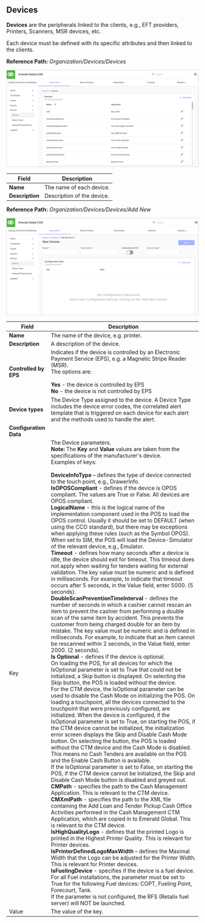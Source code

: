 ## Devices

**Devices** are the peripherals linked to the clients, e.g., EFT providers, Printers, Scanners, MSR devices, etc.

Each device must be defined with its specific attributes and then linked to the clients.

**Reference Path:** *Organization/Devices/Devices*

![Devices Screen](/Images/DevicesScreen.png)

|**Field**|**Description**|
|---------|----------|
|**Name**|The name of each device.|
|**Description**|Description of the device.|

**Reference Path:** *Organization/Devices/Devices/Add New*

![Devices Form](/Images/DevicesForm.png)

|**Field**|**Description**|
|---------|----------|
|**Name**|The name of the device, e.g. printer.|
|**Description**|A description of the device.|
|**Controlled by EPS**|Indicates if the device is controlled by an Electronic Payment Service (EPS), e.g. a Magnetic Stripe Reader (MSR).<BR>The options are:<BR><BR>**Yes** - the device is controlled by EPS<BR>**No** - the device is not controlled by EPS|
|**Device types**|The Device Type assigned to the device. A Device Type includes the device error codes, the correlated alert template that is triggered on each device for each alert and the methods used to handle the alert.|
|**Configuration Data**|
|Key|The Device parameters.<BR>**Note:** The **Key** and **Value** values are taken from the specifications of the manufacturer's device.<BR>Examples of keys:<BR><BR>**DeviceInfoType** – defines the type of device connected to the touch point, e.g., DrawerInfo.<BR>**IsOPOSCompliant** - defines if the device is OPOS compliant. The values are True or False. All devices are OPOS compliant.<BR>**LogicalName** - this is the logical name of the implementation component used in the POS to load the OPOS control. Usually it should be set to DEFAULT (when using the CCO standard), but there may be exceptions when applying these rules (such as the Symbol OPOS). When set to SIM, the POS will load the Device-Simulator of the relevant device, e.g., Emulator.<BR>**Timeout** - defines how many seconds after a device is idle, the device should exit for timeout. This timeout does not apply when waiting for tenders waiting for external validation. The key value must be numeric and is defined in milliseconds. For example, to indicate that timeout occurs after 5 seconds, in the Value field, enter 5000. (5 seconds).<BR>**DoubleScanPreventionTimeInterval** - defines the number of seconds in which a cashier cannot rescan an item to prevent the cashier from performing a double scan of the same item by accident. This prevents the customer from being charged double for an item by mistake. The key value must be numeric and is defined in milliseconds. For example, to indicate that an item cannot be rescanned within 2 seconds, in the Value field, enter 2000. (2 seconds).<BR>**Is Optional** - defines if the device is optional.<BR>On loading the POS, for all devices for which the IsOptional parameter is set to True that could not be initialized, a Skip button is displayed. On selecting the Skip button, the POS is loaded without the device.<BR>For the CTM device, the IsOptional parameter can be used to disable the Cash Mode on initializing the POS. On loading a touchpoint, all the devices connected to the touchpoint that were previously configured, are initialized. When the device is configured, if the IsOptional parameter is set to True, on starting the POS, if the CTM device cannot be initialized, the initialization error screen displays the Skip and Disable Cash Mode button. On selecting the button, the POS is loaded without the CTM device and the Cash Mode is disabled. This means no Cash Tenders are available on the POS and the Enable Cash Button is available.<BR>If the IsOptional parameter is set to False, on starting the POS, if the CTM device cannot be initialized, the Skip and Disable Cash Mode button is disabled and greyed out.<BR>**CMPath** - specifies the path to the Cash Management Application. This is relevant to the CTM device.<BR>**CMXmlPath** - specifies the path to the XML file containing the Add Loan and Tender Pickup Cash Office Activities performed in the Cash Management CTM Application, which are copied in to Emerald Global. This is relevant to the CTM device.<BR>**IsHighQualityLogo** - defines that the printed Logo is printed in the Highest Printer Quality. This is relevant for Printer devices.<BR>**IsPrinterDefinedLogoMaxWidth** – defines the Maximal Width that the Logo can be adjusted for the Printer Width. This is relevant for Printer devices.<BR>**IsFuelingDevice** - specifies if the device is a fuel device.<BR>For all Fuel installations, the parameter must be set to True for the following Fuel devices: COPT, Fueling Point, Forecourt, Tank.<BR>If the parameter is not configured, the RFS (Retalix fuel server) will NOT be launched.|
|Value|The value of the key.|
